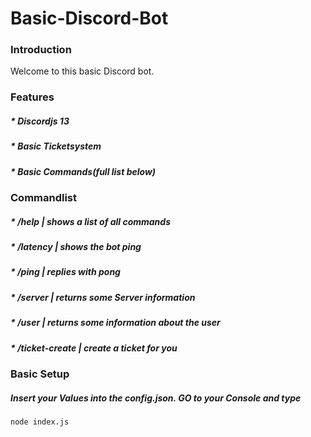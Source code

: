 # Basic-Discord-Bot

### Introduction

Welcome to this basic Discord bot.

### Features

##### * Discordjs 13
##### * Basic Ticketsystem
##### * Basic Commands(full list below)

### Commandlist

##### * /help | shows a list of all commands
##### * /latency | shows the bot ping
##### * /ping | replies with pong
##### * /server | returns some Server information
##### * /user | returns some information about the user
##### * /ticket-create | create a ticket for you

### Basic Setup

##### Insert your Values into the config.json. GO to your Console and type 
```cmd
node index.js
```
